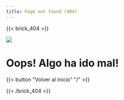 ```yaml
---
title: Page not found (404)
---
```

{{< brick_404 >}}

![](/uploads/illustrations/cuate/error.svg)

# Oops! Algo ha ido mal!

{{< button "Volver al inicio" "/" >}}

{{< /brick_404 >}}